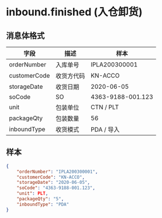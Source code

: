 # inbound.finished (入仓卸货)

## 消息体格式

| 字段           | 描述              | 样本             |
|----------------|------------------|---------------   |
| orderNumber    | 入库单号          | IPLA200300001   |
| customerCode   | 收货方代码        | KN-ACCO         |
| storageDate    | 收货日期          |2020-06-05       |
| soCode         |  SO              |4363-9188-001.123|
| unit           | 包装单位          |CTN / PLT        |
| packageQty     | 包装数量          | 56              |
| inboundType    | 收货模式          | PDA / 导入      |


## 样本

```json
{
    "orderNumber": "IPLA200300001",
    "customerCode": "KN-ACCO",
    "storageDate": "2020-06-05",
    "soCode": "4363-9188-001.123",
    "unit": PLT,
    "packageQty": "5",
    "inboundType": "PDA"
}
```
